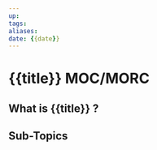 ```yaml
---
up: 
tags: 
aliases:
date: {{date}}
---
```

# {{title}} MOC/MORC

## What is {{title}} ?

## Sub-Topics

